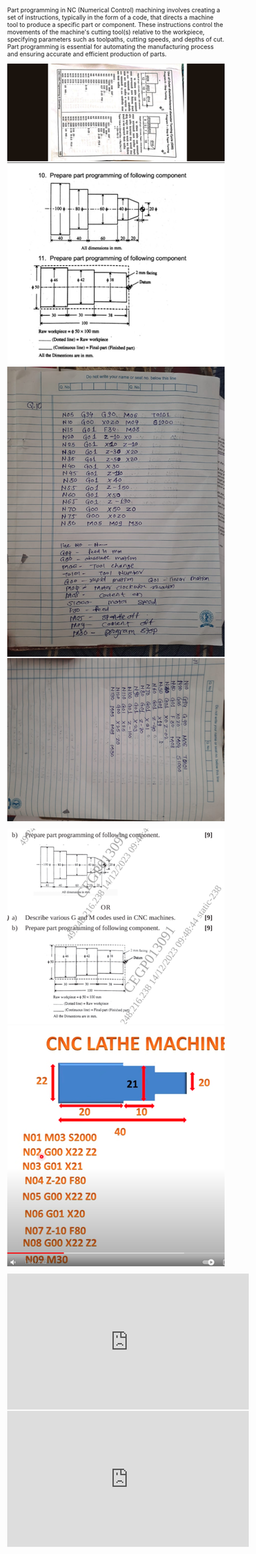 Part programming in NC (Numerical Control) machining involves creating a set of instructions, typically in the form of a code, that directs a machine tool to produce a specific part or component. These instructions control the movements of the machine's cutting tool(s) relative to the workpiece, specifying parameters such as toolpaths, cutting speeds, and depths of cut. Part programming is essential for automating the manufacturing process and ensuring accurate and efficient production of parts.

![Pasted image 20240520233114](Pasted%20image%2020240520233114.png)
![Pasted image 20240520233137](Pasted%20image%2020240520233137.png)
![Pasted image 20240520233147](Pasted%20image%2020240520233147.png)
![Pasted image 20240520233202](Pasted%20image%2020240520233202.png)

![Pasted image 20240520233224](Pasted%20image%2020240520233224.png)
![Pasted image 20240521011733](Pasted%20image%2020240521011733.png)

<iframe width="560" height="315" src="https://www.youtube.com/embed/NCEHRvFQqMo?si=ZgTpmInalxUdHkvG" title="YouTube video player" frameborder="0" allow="accelerometer; autoplay; clipboard-write; encrypted-media; gyroscope; picture-in-picture; web-share" referrerpolicy="strict-origin-when-cross-origin" allowfullscreen></iframe>
<iframe width="560" height="315" src="https://www.youtube.com/embed/4nzrxofaSfQ?si=rsgxQoqb-4TC8OXm" title="YouTube video player" frameborder="0" allow="accelerometer; autoplay; clipboard-write; encrypted-media; gyroscope; picture-in-picture; web-share" referrerpolicy="strict-origin-when-cross-origin" allowfullscreen></iframe>

